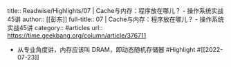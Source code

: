 title:: Readwise/Highlights/07 | Cache与内存：程序放在哪儿？ - 操作系统实战45讲
author:: [[彭东]]
full-title:: 07 | Cache与内存：程序放在哪儿？ - 操作系统实战45讲
category:: #articles
url:: https://time.geekbang.org/column/article/376711
- 从专业角度讲，内存应该叫 DRAM，即动态随机存储器 #Highlight #[[2022-07-23]]